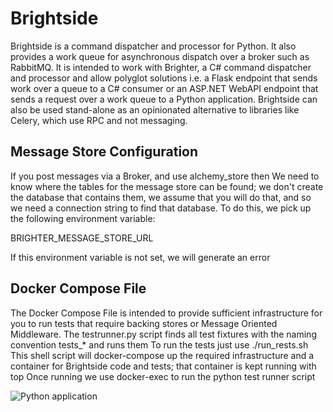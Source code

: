 # Brightside
Brightside is a command dispatcher and processor for Python. It also provides a work queue for asynchronous dispatch over a broker such as RabbitMQ.
It is intended to work with Brighter, a C# command dispatcher and processor and allow polyglot solutions i.e. a Flask endpoint that sends work over a queue to a C# consumer or an ASP.NET WebAPI endpoint that sends a request over a work queue to a Python application.
Brightside can also be used stand-alone as an opinionated alternative to libraries like Celery, which use RPC and not messaging.


## Message Store Configuration
If you post messages via a Broker, and use alchemy_store then We need to know where the tables for the message store can be found;
we don't create the database that contains them, we assume that you will do that, and so we need a connection string to find that
database. To do this, we pick up the following environment variable:

BRIGHTER_MESSAGE_STORE_URL

If this environment variable is not set, we will generate an error

## Docker Compose File
The Docker Compose File is intended to provide sufficient infrastructure for you to run tests that require backing stores or Message Oriented Middleware.
The testrunner.py script finds all test fixtures with the naming convention tests_* and runs them
To run the tests just use ./run_rests.sh
This shell script will docker-compose up the required infrastructure and a container for Brightside code and tests; that container is kept running with top
Once running we use docker-exec to run the python test runner script

![Python application](https://github.com/BrighterCommand/Brightside/workflows/Python%20application/badge.svg)



